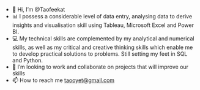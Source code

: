 - 👋 Hi, I’m @Taofeekat
- 📊 I possess a considerable level of data entry, analysing data to derive insights and visualisation skill using Tableau, Microsoft Excel and Power BI.
- 💻 My technical skills are complemented by my analytical and numerical skills, as well as my critical and creative thinking skills which enable me to develop practical solutions to problems. Still setting my feet in SQL and Python.
- 💞️ I’m looking to work and collaborate on projects that will improve our skills
- 📫 How to reach me taooyet@gmail.com
<!---
Taofeekat/Taofeekat is a ✨ special ✨ repository because its `README.md` (this file) appears on your GitHub profile.
You can click the Preview link to take a look at your changes.
--->
